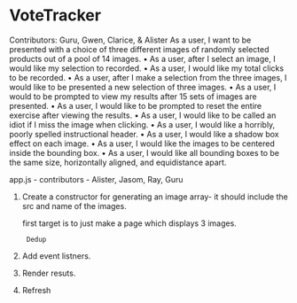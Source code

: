 # VoteTracker
 Contributors: Guru, Gwen, Clarice, & Alister
   As a user, I want to be presented with a choice of three different images of randomly selected products out of a pool of 14 images.
•    As a user, after I select an image, I would like my selection to recorded.
•    As a user, I would like my total clicks to be recorded.
•    As a user, after I make a selection from the three images, I would like to be presented a new selection of three images.
•    As a user, I would to be prompted to view my results after 15 sets of images are presented.
•    As a user, I would like to be prompted to reset the entire exercise after viewing the results.
•    As a user, I would like to be called an idiot if I miss the image when clicking.
•    As a user, I would like a horribly, poorly spelled instructional header.
•    As a user, I would like a shadow box effect on each image.
•    As a user, I would like the images to be centered inside the bounding box.
•    As a user, I would like all bounding boxes to be the same size, horizontally aligned, and equidistance apart.


app.js - contributors - Alister, Jasom, Ray, Guru




1) Create a constructor for generating an image array- it should include the src and name of the images. 

    first target is to just make a page which displays 3 images. 

        Dedup

2) Add event listners.

3) Render resuts.

4) Refresh


